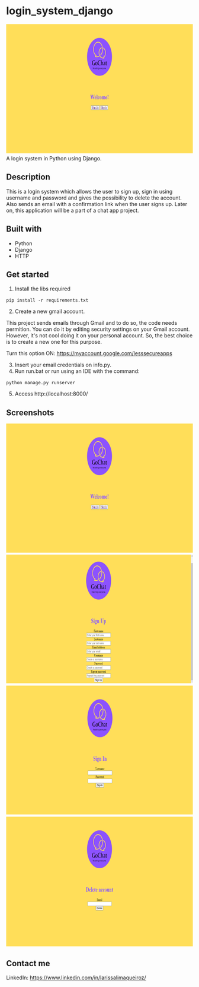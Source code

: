 # login_system_django
<img src="assets/home.png" width="700" height= "350" title="homepage">
A login system in Python using Django.

## Description
This is a login system which allows the user to sign up, sign in using username and password  and gives the possibility to delete the account. Also sends an email with a confirmation link when the user signs up. Later on, this application will be a part of a chat app project.

## Built with
* Python
* Django
* HTTP

## Get started
1. Install the libs required
```
pip install -r requirements.txt
```
2. Create a new gmail account.

This project sends emails through Gmail and to do so, the code needs permition. You can do it by editing security settings on your Gmail account. However, it's not cool doing it on your personal account. So, the best choice is to create a new one for this purpose.

Turn this option ON: https://myaccount.google.com/lesssecureapps

3. Insert your email credentials on info.py.
4. Run run.bat or run using an IDE with the command:
```
python manage.py runserver
```
5. Access http://localhost:8000/

## Screenshots
<img src="assets/home.png" width="700" height= "350" title="homepage">
<img src="assets/sign up.png" width="700" height= "350" title="signup page">
<img src="assets/sign in.png" width="700" height= "350" title="signin page">
<img src="assets/delete.png" width="700" height= "350" title="delete">

## Contact me
LinkedIn: https://www.linkedin.com/in/larissalimaqueiroz/